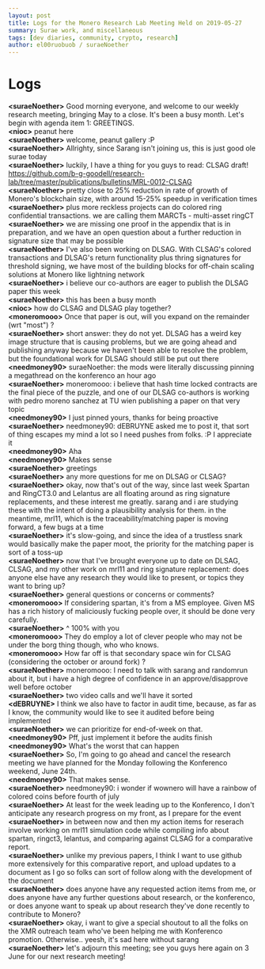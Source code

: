 ```yaml
---
layout: post
title: Logs for the Monero Research Lab Meeting Held on 2019-05-27
summary: Surae work, and miscellaneous
tags: [dev diaries, community, crypto, research]
author: el00ruobuob / suraeNoether
---
```


# Logs  

**\<suraeNoether>** Good morning everyone, and welcome to our weekly research meeting, bringing May to a close. It's been a busy month. Let's begin with agenda item 1: GREETINGS.  
**\<nioc>** peanut here  
**\<suraeNoether>** welcome, peanut gallery :P  
**\<suraeNoether>** Allrighty, since Sarang isn't joining us, this is just good ole surae today  
**\<suraeNoether>** luckily, I have a thing for you guys to read: CLSAG draft! https://github.com/b-g-goodell/research-lab/tree/master/publications/bulletins/MRL-0012-CLSAG  
**\<suraeNoether>** pretty close to 25% reduction in rate of growth of Monero's blockchain size, with around 15-25% speedup in verification times  
**\<suraeNoether>** plus more reckless projects can do colored ring confidential transactions. we are calling them MARCTs - multi-asset ringCT  
**\<suraeNoether>** we are missing one proof in the appendix that is in preparation, and we have an open question about a further reduction in signature size that may be possible  
**\<suraeNoether>** I've also been working on DLSAG. With CLSAG's colored transactions and DLSAG's return functionality plus thring signatures for threshold signing, we have most of the building blocks for off-chain scaling solutions at Monero like lightning network  
**\<suraeNoether>** i believe our co-authors are eager to publish the DLSAG paper this week  
**\<suraeNoether>** this has been a busy month  
**\<nioc>** how do CLSAG and DLSAG play together?  
**\<moneromooo>** Once that paper is out, will you expand on the remainder (wrt "most") ?  
**\<suraeNoether>** short answer: they do not yet. DLSAG has a weird key image structure that is causing problems, but we are going ahead and publishing anyway because we haven't been able to resolve the problem, but the foundational work for DLSAG should still be put out there  
**\<needmoney90>** suraeNoether: the mods were literally discussing pinning a megathread on the konferenco an hour ago  
**\<suraeNoether>** moneromooo: i believe that hash time locked contracts are the final piece of the puzzle, and one of our DLSAG co-authors is working with pedro moreno sanchez at TU wien publishing a paper on that very topic  
**\<needmoney90>** I just pinned yours, thanks for being proactive  
**\<suraeNoether>** needmoney90: dEBRUYNE asked me to post it, that sort of thing escapes my mind a lot so I need pushes from folks. :P I appreciate it  
**\<needmoney90>** Aha  
**\<needmoney90>** Makes sense  
**\<suraeNoether>** greetings  
**\<suraeNoether>** any more questions for me on DLSAG or CLSAG?  
**\<suraeNoether>** okay, now that's out of the way, since last week Spartan and RingCT3.0 and Lelantus are all floating around as ring signature replacements, and these interest me greatly. sarang and i are studying these with the intent of doing a plausibility analysis for them. in the meantime, mrl11, which is the traceability/matching paper is moving forward, a few bugs at a time  
**\<suraeNoether>** it's slow-going, and since the idea of a trustless snark would basically make the paper moot, the priority for the matching paper is sort of a toss-up  
**\<suraeNoether>** now that I've brought everyone up to date on DLSAG, CLSAG, and my other work on mrl11 and ring signature replacement: does anyone else have any research they would like to present, or topics they want to bring up?  
**\<suraeNoether>** general questions or concerns or comments?  
**\<moneromooo>** If considering spartan, it's from a MS employee. Given MS has a rich history of maliciously fucking people over, it should be done very carefully.  
**\<suraeNoether>** ^ 100% with you  
**\<moneromooo>** They do employ a lot of clever people who may not be under the borg thing though, who who knows.  
**\<moneromooo>** How far off is that secondary space win for CLSAG (considering the october or around fork) ?  
**\<suraeNoether>** moneromooo: I need to talk with sarang and randomrun about it, but i have a high degree of confidence in an approve/disapprove well before october  
**\<suraeNoether>** two video calls and we'll have it sorted  
**\<dEBRUYNE>** I think we also have to factor in audit time, because, as far as I know, the community would like to see it audited before being implemented  
**\<suraeNoether>** we can prioritize for end-of-week on that.  
**\<needmoney90>** Pff, just implement it before the audits finish  
**\<needmoney90>** What's the worst that can happen  
**\<suraeNoether>** So, I'm going to go ahead and cancel the research meeting we have planned for the Monday following the Konferenco weekend, June 24th.  
**\<needmoney90>** That makes sense.  
**\<suraeNoether>** needmoney90: i wonder if wownero will have a rainbow of colored coins before fourth of july  
**\<suraeNoether>** At least for the week leading up to the Konferenco, I don't anticipate any research progress on my front, as I prepare for the event  
**\<suraeNoether>** in between now and then my action items for reserach involve working on mrl11 simulation code while compiling info about spartan, ringct3, lelantus, and comparing against CLSAG for a comparative report.  
**\<suraeNoether>** unlike my previous papers, I think I want to use github more extensively for this comparative report, and upload updates to a document as I go so folks can sort of follow along with the development of the document  
**\<suraeNoether>** does anyone have any requested action items from me, or does anyone have any further questions about research, or the konferenco, or does anyone want to speak up about research they've done recently to contribute to Monero?  
**\<suraeNoether>** okay, i want to give a special shoutout to all the folks on the XMR outreach team who've been helping me with Konferenco promotion. Otherwise.. yeesh, it's sad here without sarang  
**\<suraeNoether>** let's adjourn this meeting; see you guys here again on 3 June for our next research meeting!  
